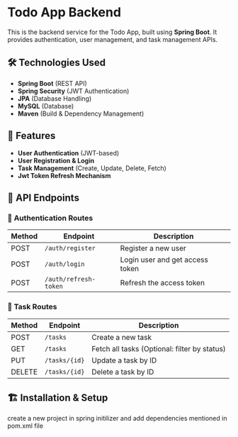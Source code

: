 # Todo App Backend

This is the backend service for the Todo App, built using **Spring Boot**. It provides authentication, user management, and task management APIs.

## 🛠️ Technologies Used
- **Spring Boot** (REST API)
- **Spring Security** (JWT Authentication)
- **JPA** (Database Handling)
- **MySQL** (Database)
- **Maven** (Build & Dependency Management)

## 🚀 Features
- **User Authentication** (JWT-based)
- **User Registration & Login**
- **Task Management** (Create, Update, Delete, Fetch)
- **Jwt Token Refresh Mechanism**

## 📌 API Endpoints

### 🔹 **Authentication Routes**
| Method | Endpoint           | Description |
|--------|--------------------|-------------|
| POST   | `/auth/register`   | Register a new user |
| POST   | `/auth/login`      | Login user and get access token |
| POST   | `/auth/refresh-token` | Refresh the access token |

### 🔹 **Task Routes**
| Method | Endpoint           | Description |
|--------|--------------------|-------------|
| POST   | `/tasks`           | Create a new task |
| GET    | `/tasks`           | Fetch all tasks (Optional: filter by status) |
| PUT    | `/tasks/{id}`      | Update a task by ID |
| DELETE | `/tasks/{id}`      | Delete a task by ID |

## 🏗️ Installation & Setup
create a new project in spring initilizer and add dependencies mentioned in pom.xml file


